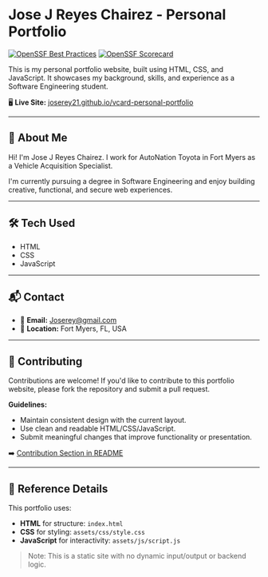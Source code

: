 # Jose J Reyes Chairez - Personal Portfolio

[![OpenSSF Best Practices](https://bestpractices.dev/projects/10247/badge)](https://bestpractices.dev/projects/10247)
[![OpenSSF Scorecard](https://api.securityscorecards.dev/projects/github.com/Joserey21/vcard-personal-portfolio/badge)](https://securityscorecards.dev/viewer/?uri=github.com/Joserey21/vcard-personal-portfolio)


This is my personal portfolio website, built using HTML, CSS, and JavaScript. It showcases my background, skills, and experience as a Software Engineering student.

🖥️ **Live Site:** [joserey21.github.io/vcard-personal-portfolio](https://joserey21.github.io/vcard-personal-portfolio)



---

## 📌 About Me

Hi! I'm Jose J Reyes Chairez. I work for AutoNation Toyota in Fort Myers as a Vehicle Acquisition Specialist.  

I'm currently pursuing a degree in Software Engineering and enjoy building creative, functional, and secure web experiences.

---

## 🛠️ Tech Used

- HTML  
- CSS  
- JavaScript  

---

## 📬 Contact

- 📧 **Email:** Joserey@gmail.com  
- 📍 **Location:** Fort Myers, FL, USA  

---

## 🤝 Contributing

Contributions are welcome! If you'd like to contribute to this portfolio website, please fork the repository and submit a pull request.

**Guidelines:**
- Maintain consistent design with the current layout.
- Use clean and readable HTML/CSS/JavaScript.
- Submit meaningful changes that improve functionality or presentation.

➡️ [Contribution Section in README](https://github.com/Joserey21/vcard-personal-portfolio/blob/master/README.md#-contributing)

---

## 📂 Reference Details

This portfolio uses:
- **HTML** for structure: `index.html`
- **CSS** for styling: `assets/css/style.css`
- **JavaScript** for interactivity: `assets/js/script.js`

> Note: This is a static site with no dynamic input/output or backend logic.
